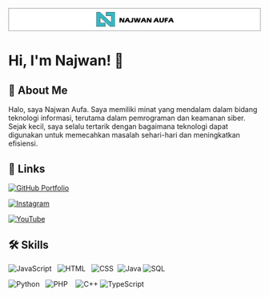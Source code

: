 
![Logo](Untitled-7.jpg)


# Hi, I'm Najwan! 👋


## 🚀 About Me
Halo, saya Najwan Aufa. Saya memiliki minat yang mendalam dalam bidang teknologi informasi, terutama dalam pemrograman dan keamanan siber. Sejak kecil, saya selalu tertarik dengan bagaimana teknologi dapat digunakan untuk memecahkan masalah sehari-hari dan meningkatkan efisiensi.


## 🔗 Links
[![GitHub Portfolio](https://img.shields.io/badge/GitHub-Portfolio-%23181717.svg?style=flat&logo=github&logoColor=white)](https://najwan-aufa.github.io/my-portfolio/)

[![Instagram](https://img.shields.io/badge/Instagram-%23E4405F.svg?style=flat&logo=Instagram&logoColor=white)](https://www.instagram.com/_najwanaufa)

[![YouTube](https://img.shields.io/badge/YouTube-%23FF0000.svg?style=flat&logo=YouTube&logoColor=white)](https://www.youtube.com/@najwanaufa3047)

## 🛠 Skills
![JavaScript](https://img.shields.io/badge/-JavaScript-F7DF1E?style=flat&logo=javascript&logoColor=black)&nbsp;&nbsp;&nbsp;![HTML](https://img.shields.io/badge/-HTML5-E34F26?style=flat&logo=html5&logoColor=white)&nbsp;&nbsp;&nbsp;![CSS](https://img.shields.io/badge/-CSS-1572B6?style=flat&logo=css3&logoColor=white)&nbsp; ![Java](https://img.shields.io/badge/Java-ED8B00?style=flat&logo=java&logoColor=white) ![SQL](https://img.shields.io/badge/SQL-336791?style=flat&logo=postgresql&logoColor=white)



![Python](https://img.shields.io/badge/-Python-3776AB?style=flat&logo=python&logoColor=white)&nbsp;&nbsp;&nbsp;![PHP](https://img.shields.io/badge/-PHP-777BB4?style=flat&logo=php&logoColor=white)&nbsp;&nbsp;&nbsp; ![C++](https://img.shields.io/badge/C%2B%2B-blue?style=flat&logo=c%2B%2B) ![TypeScript](https://img.shields.io/badge/TypeScript-3178C6?style=flat&logo=typescript&logoColor=white)


